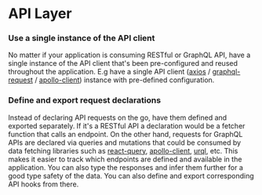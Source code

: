 # API Layer

### Use a single instance of the API client

No matter if your application is consuming RESTful or GraphQL API, have a single instance of the API client that's been pre-configured and reused throughout the application. E.g have a single API client ([axios](https://github.com/axios/axios) / [graphql-request](https://github.com/prisma-labs/graphql-request) / [apollo-client](https://www.apollographql.com/docs/react/)) instance with pre-defined configuration.

### Define and export request declarations

Instead of declaring API requests on the go, have them defined and exported separately. If it's a RESTful API a declaration would be a fetcher function that calls an endpoint. On the other hand, requests for GraphQL APIs are declared via queries and mutations that could be consumed by data fetching libraries such as [react-query](https://react-query.tanstack.com/), [apollo-client](https://www.apollographql.com/docs/react/), [urql](https://formidable.com/open-source/urql/), etc. This makes it easier to track which endpoints are defined and available in the application. You can also type the responses and infer them further for a good type safety of the data. You can also define and export corresponding API hooks from there.
